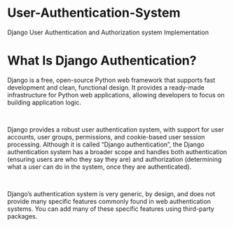 # User-Authentication-System
Django User Authentication and Authorization system Implementation 

# What Is Django Authentication?
<p> Django is a free, open-source Python web framework that supports fast development and clean, functional design. It provides a ready-made infrastructure for Python web applications, allowing developers to focus on building application logic. </p>
<br>
<p> Django provides a robust user authentication system, with support for user accounts, user groups, permissions, and cookie-based user session processing.
Although it is called “Django authentication”, the Django authentication system has a broader scope and handles both authentication (ensuring users are who they say they are) and authorization (determining what a user can do in the system, once they are authenticated). </p>
<br>
<p> Django’s authentication system is very generic, by design, and does not provide many specific features commonly found in web authentication systems. You can add many of these specific features using third-party packages.</p>
